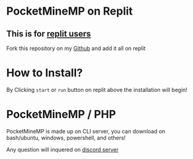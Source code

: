 # PocketMineMP on Replit

## This is for [replit users](https://replit.com/~) 
Fork this repository on my [Github](https://github.com/xHen2527x/PocketMine-MP/) and add it all on replit 


# How to Install?
By Clicking `start` or `run` button on replit above the installation will begin!

# PocketMineMP / PHP
PocketMineMP is made up on CLI server, you can download on bash/ubuntu, windows, powershell, and others!

Any question will inquered on [discord server](https://dyzer.tk/go/discord)
